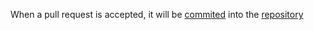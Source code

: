 When a pull request is accepted, it will be [commited](commit.md) into the [repository](repository.md)